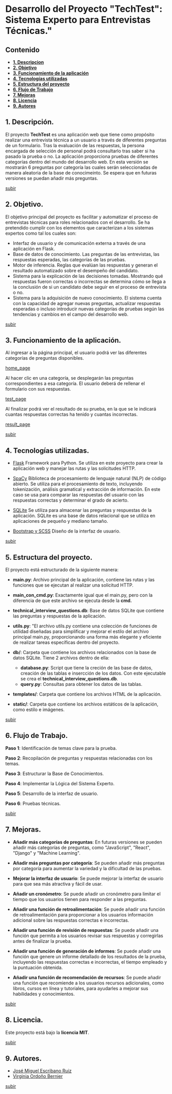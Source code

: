 # Desarrollo del Proyecto "TechTest": Sistema Experto para Entrevistas Técnicas."

## Contenido

- **[1. Descripcion](#1-descripción)**
- **[2. Objetivo](#2-objetivo)**
- **[3. Funcionamiento de la aplicación](#3-funcionamiento-de-la-aplicación)**
- **[4. Tecnologías utilizadas](#4-tecnologías-utilizadas)**
- **[5. Estructura del proyecto](#5-estructura-del-proyecto)**
- **[6. Flujo de Trabajo](#6-flujo-de-trabajo)**
- **[7. Mejoras](#8mejoras)**
- **[8. Licencia](#9-licencia)**
- **[9. Autores](#10-autores)**

## 1. Descripción.

El proyecto **TechTest** es una aplicación web que tiene como propósito realizar una entrevista técnica a un usuario a través de diferentes preguntas de un formulario. Tras la evaluación de las respuestas, la persona encargada de selección de personal podrá consultarlo tras saber si ha pasado la prueba o no. 
La aplicación proporciona pruebas de diferentes categorías dentro del mundo del desarrollo web. En esta versión se mostrarán 6 preguntas por categoría las cuales serán seleccionadas de manera aleatoria de la base de conocimeinto. Se espera que en futuras versiones se puedan añadir más preguntas. 

[subir](#contenido)

## 2. Objetivo.

El objetivo principal del proyecto es facilitar y automatizar el proceso de entrevistas técnicas para roles relacionados con el desarrollo. Se ha pretendido cumplir con los elementos que caracterizan a los sistemas expertos como tal los cuales son:
- Interfaz de usuario y de comunicación externa a través de una aplicación en Flask.
- Base de datos de conocimiento. Las preguntas de las entrevistas, las respuestas esperadas, las categorías de las pruebas. 
- Motor de inferencia. Reglas que evalúan las respuestas y generan el resultado automatizado sobre el desempeño del candidato.
- Sistema para la explicación de las decisiones tomadas. Mostrando qué respuestas fueron correctas o incorrectas se determina cómo se llega a la conclusión de si un candidato debe seguir en el proceso de entrevista o no.
- Sistema para la adquisición de nuevo conocimiento. El sistema cuenta con la capacidad de agregar nuevas preguntas, actualizar respuestas esperadas o incluso introducir nuevas categorías de pruebas según las tendencias y cambios en el campo del desarrollo web. 

[subir](#contenido)

## 3. Funcionamiento de la aplicación.

Al ingresar a la página principal, el usuario podrá ver las diferentes categorías de preguntas disponibles.

[home_page]("./static/img/home_page.png")

Al hacer clic en una categoría, se desplegarán las preguntas correspondientes a esa categoría. El usuario deberá de rellenar el formulario con sus respuestas.

[test_page]("./static/img/test_page.png")

Al finalizar podrá ver el resultado de su prueba, en la que se le indicará cuantas respuestas correctas ha tenido y cuantas incorrectas.

[result_page]("./static/img/result_page.png")

[subir](#contenido)

## 4. Tecnologías utilizadas.

- [Flask](https://flask.palletsprojects.com/en/3.0.x/)
Framework para Python. Se utiliza en este proyecto para crear la aplicación web y manejar las rutas y las solicitudes HTTP.

- [SpaCy](https://spacy.io)
Biblioteca de procesamiento de lenguaje natural (NLP) de código abierto. Se utiliza para el procesamiento de texto, incluyendo tokenización, análisis gramatical y extracción de información. En este caso se usa para comparar las respuestas del usuario con las respuestas correctas y determinar el grado de acierto.

- [SQLite](https://www.sqlite.org/index.html)
Se utiliza para almacenar las preguntas y respuestas de la aplicación. SQLite es una base de datos relacional que se utiliza en aplicaciones de pequeño y mediano tamaño.

- [Bootstrap y SCSS](https://getbootstrap.com)
Diseño de la interfaz de usuario.

[subir](#contenido)

## 5. Estructura del proyecto.

El proyecto está estructurado de la siguiente manera:

- **main.py**: Archivo principal de la aplicación, contiene las rutas y las funciones que se ejecutan al realizar una solicitud HTTP.
  
- **main_con_cmd.py**: Exactamente igual que el main.py, pero con la diferencia de que este archivo se ejecuta desde la **cmd.**

- **technical_interview_questions.db**: Base de datos SQLite que contiene las preguntas y respuestas de la aplicación.
  
- **utils.py**: "El archivo utils.py contiene una colección de funciones de utilidad diseñadas para simplificar y mejorar el estilo del archivo principal main.py, proporcionando una forma más elegante y eficiente de realizar tareas específicas dentro del proyecto.
  
- **db/**: Carpeta que contiene los archivos relacionados con la base de datos SQLite. Tiene 2 archivos dentro de ella:
  
  - **database.py**: Script que tiene la creción de las base de datos, creación de las tablas e insercción de los datos. Con este ejecutable se crea el **technical_interview_questions.db**.
  - **query.py**: Consultas para obtener los datos de las tablas.
  
- **templates/**: Carpeta que contiene los archivos HTML de la aplicación.
  
- **static/**: Carpeta que contiene los archivos estáticos de la aplicación, como estilo e imágenes.

[subir](#contenido)

## 6. Flujo de Trabajo. 

__Paso 1__: Identificación de temas clave para la prueba.

__Paso 2__: Recopilación de preguntas y respuestas relacionadas con los temas.

__Paso 3__: Estructurar la Base de Conocimientos.

__Paso 4__: Implementar la Lógica del Sistema Experto.

__Paso 5__: Desarrollo de la interfaz de usuario.

__Paso 6__: Pruebas técnicas.


[subir](#contenido)


## 7. Mejoras.

- **Añadir más categorías de preguntas**: En futuras versiones se pueden añadir más categorías de preguntas, como "JavaScript", "React", "Django" y "Machine Learning".
  
- **Añadir más preguntas por categoría**: Se pueden añadir más preguntas por categoría para aumentar la variedad y la dificultad de las pruebas.
  
- **Mejorar la interfaz de usuario**: Se puede mejorar la interfaz de usuario para que sea más atractiva y fácil de usar.
  
- **Añadir un cronómetro**: Se puede añadir un cronómetro para limitar el tiempo que los usuarios tienen para responder a las preguntas.
    
- **Añadir una función de retroalimentación**: Se puede añadir una función de retroalimentación para proporcionar a los usuarios información adicional sobre las respuestas correctas e incorrectas.
  
- **Añadir una función de revisión de respuestas**: Se puede añadir una función que permita a los usuarios revisar sus respuestas y corregirlas antes de finalizar la prueba.
  
- **Añadir una función de generación de informes**: Se puede añadir una función que genere un informe detallado de los resultados de la prueba, incluyendo las respuestas correctas e incorrectas, el tiempo empleado y la puntuación obtenida.
  
- **Añadir una función de recomendación de recursos**: Se puede añadir una función que recomiende a los usuarios recursos adicionales, como libros, cursos en línea y tutoriales, para ayudarles a mejorar sus habilidades y conocimientos.

[subir](#contenido)

## 8. Licencia.

Este proyecto está bajo la **licencia MIT**.

[subir](#contenido)

## 9. Autores.

- [José Miguel Escribano Ruiz](https://github.com/JMER15)
- [Virginia Ordoño Bernier](https://github.com/viorbe20)

[subir](#contenido)